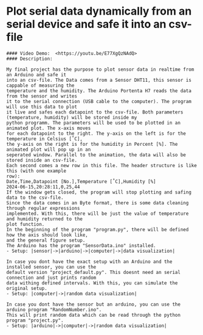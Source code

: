 # Plot serial data dynamically from an serial device and safe it into an csv-file
    #### Video Demo:  <https://youtu.be/E77XgQzNAdQ>
    #### Description:

    My final project has the purpose to plot sensor data in realtime from an Arduino and safe it
    into an csv-file. The Data comes from a Sensor DHT11, this sensor is cappable of measuring the
    temperature and the humidity. The Arduino Portenta H7 reads the data from the sensor and writes
    it to the serial connection (USB cable to the computer). The program will use this data to plot
    it live and safes each datapoint to the csv-file. Both parameters (temperature, humidity) will be stored inside my
    python programm. The parameters will be used to be plotted in an animated plot. The x-axis moves
    for each datapoint to the right. The y-axis on the left is for the temperature in Celsius [˚C],
    the y-axis on the right is for the humidity in Percent [%]. The animated plot will pop up in an
    seperated window. Parallel to the animation, the data will also be stored inside an csv-file.
    Each second comes a new row in this file. The header structure is like this (with one example
    row):
    Date,Time,Datapoint [No.],Temperature [˚C],Humidity [%]
    2024-06-15,20:28:11,0,25,44
    If the window gets closed, the program will stop plotting and safing data to the csv-file.
    Since the data comes in an Byte format, there is some data cleaning through regular expressions
    implemented. With this, there will be just the value of temperature and humidity returned to the
    plot function.
    In the beginning of the program "program.py", there will be defined how the axis should look like,
    and the general figure setup.
    The Arduino has the program "SensorData.ino" installed.
    - Setup: |sensor|->|arduino|->|computer|->|data visualization|

    In case you dont have the exact setup with an Arduino and the installed sensor, you can use the
    default version "project_default.py". This doesnt need an serial connection and just prints random
    data withing defined intervals. With this, you can simulate the original setup.
    - Setup: |computer|->|random data visualization|

    In case you dont have the sensor but an arduino, you can use the arduino program "RandomNumber.ino".
    This will print random data which can be read through the python program "project.py".
    - Setup: |arduino|->|computer|->|random data visualization|

